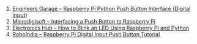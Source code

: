 1. [Engineers Garage – Raspberry Pi Python Push Button Interface (Digital Input)](https://www.engineersgarage.com/articles-raspberry-pi-python-push-button-interface-digital-input/)
2. [Microdigisoft – Interfacing a Push Button to Raspberry Pi](https://microdigisoft.com/interfacing-a-push-button-to-raspberry-pi/)
3. [Electronics Hub – How to Blink an LED Using Raspberry Pi and Python](https://www.electronicshub.org/how-to-blink-an-led-using-raspberry-pi-and-python/)
4. [RoboIndia – Raspberry Pi Digital Input Push Button Tutorial](https://roboindia.com/tutorials/raspberry-digital-input-push-button/)
